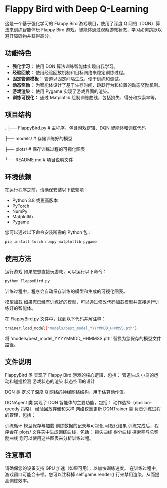 # Flappy Bird with Deep Q-Learning

这是一个基于强化学习的 Flappy Bird 游戏项目，使用了深度 Q 网络（DQN）算法来训练智能体玩 Flappy Bird 游戏。智能体通过观察游戏状态，学习如何跳跃以避开障碍物并获得高分。

## 功能特色

- **强化学习：** 使用 DQN 算法训练智能体实现自我学习。
- **经验回放：** 使用经验回放机制和目标网络来稳定训练过程。
- **固定管道模板：** 管道以固定间隔生成，便于训练和调试。
- **动态奖励：** 为智能体设计了基于生存时间、跳跃行为和位置的动态奖励机制。
- **游戏渲染：** 使用 Pygame 实现了游戏界面的渲染。
- **训练可视化：** 通过 Matplotlib 绘制训练曲线，包括损失、得分和探索率等。

## 项目结构
.
├── FlappyBird.py # 主程序，包含游戏逻辑、DQN 智能体和训练代码

├── models/ # 存储训练好的模型

├── plots/ # 保存训练过程的可视化图表

└── README.md # 项目说明文件

## 环境依赖

在运行程序之前，请确保安装以下依赖项：

- Python 3.8 或更高版本
- PyTorch
- NumPy
- Matplotlib
- Pygame

您可以通过以下命令安装所需的 Python 包：

```bash
pip install torch numpy matplotlib pygame
```

## 使用方法
运行游戏
如果您想直接玩游戏，可以运行以下命令：
```bash
python FlappyBird.py
```
训练过程中，程序会自动保存训练的模型和生成的可视化图表。

模型加载
如果您已经有训练好的模型，可以通过修改代码加载模型并直接运行训练好的智能体。

在 FlappyBird.py 文件中，找到以下代码并解注释：
```bash
trainer.load_model('models/best_model_YYYYMMDD_HHMMSS.pth')
```
将 'models/best_model_YYYYMMDD_HHMMSS.pth' 替换为您保存的模型文件路径。

## 文件说明
 FlappyBird 类
实现了 Flappy Bird 游戏的核心逻辑，包括：
管道生成
小鸟的运动和碰撞检测
游戏状态的渲染
状态空间的设计

 DQN 类
定义了深度 Q 网络的神经网络结构，用于估算动作值。

 DQNAgent 类
实现了 DQN 智能体的主要功能，包括：
动作选择（epsilon-greedy 策略）
经验回放存储和采样
网络权重更新
DQNTrainer 类
负责训练过程的管理，包括：

 训练循环
模型保存与加载
训练数据的记录与可视化
可视化结果
训练完成后，程序会在 plots/ 文件夹中生成训练曲线，包括：
损失曲线
得分曲线
探索率与总奖励曲线
您可以使用这些图表来分析训练过程。

## 注意事项
请确保您的设备支持 GPU 加速（如果可用），以加快训练速度。
在训练过程中，游戏窗口可能会卡顿。您可以注释掉 self.game.render() 行来禁用渲染，从而提高训练效率。
